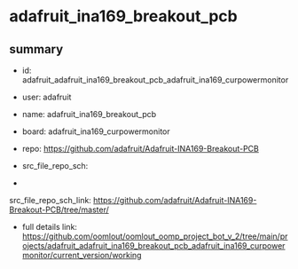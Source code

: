 # adafruit_ina169_breakout_pcb
 
## summary 
* id: adafruit_adafruit_ina169_breakout_pcb_adafruit_ina169_curpowermonitor
* user: adafruit
* name: adafruit_ina169_breakout_pcb
* board: adafruit_ina169_curpowermonitor
* repo: https://github.com/adafruit/Adafruit-INA169-Breakout-PCB



* src_file_repo_sch: 
*
 src_file_repo_sch_link: https://github.com/adafruit/Adafruit-INA169-Breakout-PCB/tree/master/
* full details link: https://github.com/oomlout/oomlout_oomp_project_bot_v_2/tree/main/projects/adafruit_adafruit_ina169_breakout_pcb_adafruit_ina169_curpowermonitor/current_version/working  






